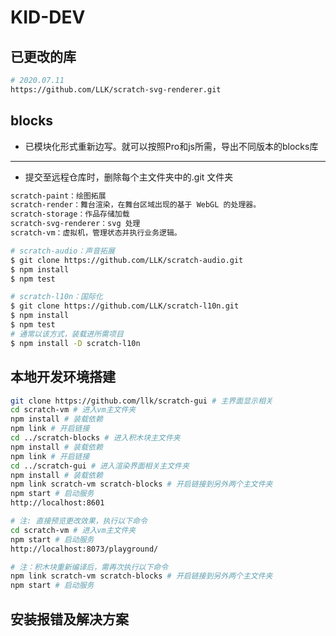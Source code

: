 # KID-DEV

## 已更改的库

```bash
# 2020.07.11
https://github.com/LLK/scratch-svg-renderer.git

```

## blocks
- 已模块化形式重新边写。就可以按照Pro和js所需，导出不同版本的blocks库

---

- 提交至远程仓库时，删除每个主文件夹中的.git 文件夹

```bash
scratch-paint：绘图拓展
scratch-render：舞台渲染，在舞台区域出现的基于 WebGL 的处理器。
scratch-storage：作品存储加载
scratch-svg-renderer：svg 处理
scratch-vm：虚拟机，管理状态并执行业务逻辑。
```

```bash
# scratch-audio：声音拓展
$ git clone https://github.com/LLK/scratch-audio.git
$ npm install
$ npm test
```

```bash
# scratch-l10n：国际化
$ git clone https://github.com/LLK/scratch-l10n.git
$ npm install
$ npm test
# 通常以该方式，装载进所需项目
$ npm install -D scratch-l10n
```

## 本地开发环境搭建

```bash
git clone https://github.com/llk/scratch-gui # 主界面显示相关
cd scratch-vm # 进入vm主文件夹
npm install # 装载依赖
npm link # 开启链接
cd ../scratch-blocks # 进入积木块主文件夹
npm install # 装载依赖
npm link # 开启链接
cd ../scratch-gui # 进入渲染界面相关主文件夹
npm install # 装载依赖
npm link scratch-vm scratch-blocks # 开启链接到另外两个主文件夹
npm start # 启动服务
http://localhost:8601

# 注: 直接预览更改效果，执行以下命令
cd scratch-vm # 进入vm主文件夹
npm start # 启动服务
http://localhost:8073/playground/

# 注：积木块重新编译后，需再次执行以下命令
npm link scratch-vm scratch-blocks # 开启链接到另外两个主文件夹
npm start # 启动服务

```

## 安装报错及解决方案
